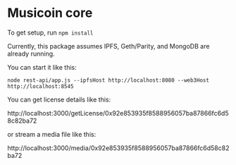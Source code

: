 Musicoin core
===============

To get setup, run `npm install`

Currently, this package assumes IPFS, Geth/Parity, and MongoDB are already running.  

You can start it like this:

`node rest-api/app.js --ipfsHost http://localhost:8080 --web3Host http://localhost:8545`

You can get license details like this:

http://localhost:3000/getLicense/0x92e853935f8588956057ba87866fc6d58c82ba72

or stream a media file like this:

http://localhost:3000/media/0x92e853935f8588956057ba87866fc6d58c82ba72

